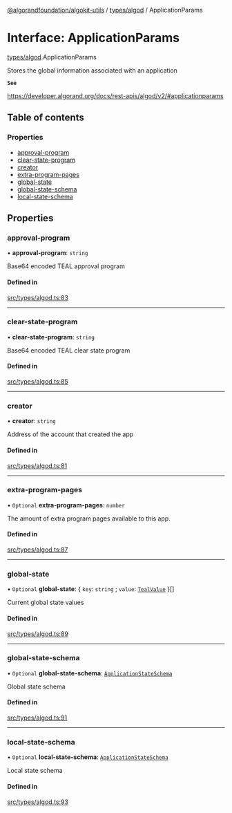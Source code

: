 [@algorandfoundation/algokit-utils](../README.md) / [types/algod](../modules/types_algod.md) / ApplicationParams

# Interface: ApplicationParams

[types/algod](../modules/types_algod.md).ApplicationParams

Stores the global information associated with an application

**`See`**

https://developer.algorand.org/docs/rest-apis/algod/v2/#applicationparams

## Table of contents

### Properties

- [approval-program](types_algod.ApplicationParams.md#approval-program)
- [clear-state-program](types_algod.ApplicationParams.md#clear-state-program)
- [creator](types_algod.ApplicationParams.md#creator)
- [extra-program-pages](types_algod.ApplicationParams.md#extra-program-pages)
- [global-state](types_algod.ApplicationParams.md#global-state)
- [global-state-schema](types_algod.ApplicationParams.md#global-state-schema)
- [local-state-schema](types_algod.ApplicationParams.md#local-state-schema)

## Properties

### approval-program

• **approval-program**: `string`

Base64 encoded TEAL approval program

#### Defined in

[src/types/algod.ts:83](https://github.com/algorandfoundation/algokit-utils-ts/blob/main/src/types/algod.ts#L83)

___

### clear-state-program

• **clear-state-program**: `string`

Base64 encoded TEAL clear state program

#### Defined in

[src/types/algod.ts:85](https://github.com/algorandfoundation/algokit-utils-ts/blob/main/src/types/algod.ts#L85)

___

### creator

• **creator**: `string`

Address of the account that created the app

#### Defined in

[src/types/algod.ts:81](https://github.com/algorandfoundation/algokit-utils-ts/blob/main/src/types/algod.ts#L81)

___

### extra-program-pages

• `Optional` **extra-program-pages**: `number`

The amount of extra program pages available to this app.

#### Defined in

[src/types/algod.ts:87](https://github.com/algorandfoundation/algokit-utils-ts/blob/main/src/types/algod.ts#L87)

___

### global-state

• `Optional` **global-state**: { `key`: `string` ; `value`: [`TealValue`](../modules/types_algod.md#tealvalue)  }[]

Current global state values

#### Defined in

[src/types/algod.ts:89](https://github.com/algorandfoundation/algokit-utils-ts/blob/main/src/types/algod.ts#L89)

___

### global-state-schema

• `Optional` **global-state-schema**: [`ApplicationStateSchema`](types_algod.ApplicationStateSchema.md)

Global state schema

#### Defined in

[src/types/algod.ts:91](https://github.com/algorandfoundation/algokit-utils-ts/blob/main/src/types/algod.ts#L91)

___

### local-state-schema

• `Optional` **local-state-schema**: [`ApplicationStateSchema`](types_algod.ApplicationStateSchema.md)

Local state schema

#### Defined in

[src/types/algod.ts:93](https://github.com/algorandfoundation/algokit-utils-ts/blob/main/src/types/algod.ts#L93)
